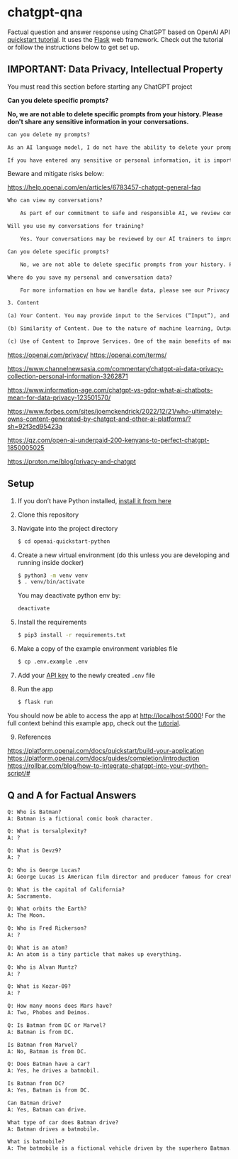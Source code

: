 # chatgpt-qna

Factual question and answer response using ChatGPT based on OpenAI API [quickstart tutorial](https://beta.openai.com/docs/quickstart). It uses the [Flask](https://flask.palletsprojects.com/en/2.0.x/) web framework. Check out the tutorial or follow the instructions below to get set up.

## IMPORTANT: Data Privacy, Intellectual Property

You must read this section before starting any ChatGPT project

**Can you delete specific prompts?**

   **No, we are not able to delete specific prompts from your history. Please don't share any sensitive information in your conversations.**

```txt
can you delete my prompts?

As an AI language model, I do not have the ability to delete your prompts or any other data. I am designed to process and respond to text input, and I do not have any control over the data or prompts that are fed to me.

If you have entered any sensitive or personal information, it is important to be cautious about sharing that information and take appropriate measures to protect your privacy. If you are concerned about the security of your data, you should consider using a secure and trusted communication channel, such as an encrypted messaging app or a private email service.
```

Beware and mitigate risks below:   

https://help.openai.com/en/articles/6783457-chatgpt-general-faq  
```txt
Who can view my conversations?

    As part of our commitment to safe and responsible AI, we review conversations to improve our systems and to ensure the content complies with our policies and safety requirements. 

Will you use my conversations for training?

    Yes. Your conversations may be reviewed by our AI trainers to improve our systems.

Can you delete specific prompts?

    No, we are not able to delete specific prompts from your history. Please don't share any sensitive information in your conversations.

Where do you save my personal and conversation data?

    For more information on how we handle data, please see our Privacy Policy and Terms of Use.
```

```txt
3. Content

(a) Your Content. You may provide input to the Services (“Input”), and receive output generated and returned by the Services based on the Input (“Output”). Input and Output are collectively “Content.” As between the parties and to the extent permitted by applicable law, you own all Input, and subject to your compliance with these Terms, OpenAI hereby assigns to you all its right, title and interest in and to Output. OpenAI may use Content as necessary to provide and maintain the Services, comply with applicable law, and enforce our policies. You are responsible for Content, including for ensuring that it does not violate any applicable law or these Terms.

(b) Similarity of Content. Due to the nature of machine learning, Output may not be unique across users and the Services may generate the same or similar output for OpenAI or a third party. For example, you may provide input to a model such as “What color is the sky?” and receive output such as “The sky is blue.” Other users may also ask similar questions and receive the same response. Responses that are requested by and generated for other users are not considered your Content.

(c) Use of Content to Improve Services. One of the main benefits of machine learning models is that they can be improved over time. To help OpenAI provide and maintain the Services, you agree and instruct that we may use Content to develop and improve the Services. You can read more here about how Content may be used to improve model performance. We understand that in some cases you may not want your Content used to improve Services. You can opt out of having Content used for improvement by contacting support@openai.com with your organization ID. Please note that in some cases this may limit the ability of our Services to better address your specific use case.
```

https://openai.com/privacy/
https://openai.com/terms/    


https://www.channelnewsasia.com/commentary/chatgpt-ai-data-privacy-collection-personal-information-3262871  

https://www.information-age.com/chatgpt-vs-gdpr-what-ai-chatbots-mean-for-data-privacy-123501570/  

https://www.forbes.com/sites/joemckendrick/2022/12/21/who-ultimately-owns-content-generated-by-chatgpt-and-other-ai-platforms/?sh=92f3ed95423a  

https://qz.com/open-ai-underpaid-200-kenyans-to-perfect-chatgpt-1850005025  

https://proton.me/blog/privacy-and-chatgpt  


## Setup

1. If you don’t have Python installed, [install it from here](https://www.python.org/downloads/)

2. Clone this repository

3. Navigate into the project directory

   ```bash
   $ cd openai-quickstart-python
   ```

4. Create a new virtual environment (do this unless you are developing and running inside docker)  

   ```bash
   $ python3 -m venv venv
   $ . venv/bin/activate
   ```

   You may deactivate python env by:  
   ```bash
   deactivate
   ```

5. Install the requirements

   ```bash
   $ pip3 install -r requirements.txt
   ```

6. Make a copy of the example environment variables file

   ```bash
   $ cp .env.example .env
   ```

7. Add your [API key](https://beta.openai.com/account/api-keys) to the newly created `.env` file

8. Run the app

   ```bash
   $ flask run
   ```

You should now be able to access the app at [http://localhost:5000](http://localhost:5000)! For the full context behind this example app, check out the [tutorial](https://beta.openai.com/docs/quickstart).

9. References

https://platform.openai.com/docs/quickstart/build-your-application  
https://platform.openai.com/docs/guides/completion/introduction  
https://rollbar.com/blog/how-to-integrate-chatgpt-into-your-python-script/#  


## Q and A for Factual Answers

```txt
Q: Who is Batman?
A: Batman is a fictional comic book character.

Q: What is torsalplexity?
A: ?

Q: What is Devz9?
A: ?

Q: Who is George Lucas?
A: George Lucas is American film director and producer famous for creating Star Wars.

Q: What is the capital of California?
A: Sacramento.

Q: What orbits the Earth?
A: The Moon.

Q: Who is Fred Rickerson?
A: ?

Q: What is an atom?
A: An atom is a tiny particle that makes up everything.

Q: Who is Alvan Muntz?
A: ?

Q: What is Kozar-09?
A: ?

Q: How many moons does Mars have?
A: Two, Phobos and Deimos.

Q: Is Batman from DC or Marvel?
A: Batman is from DC.

Is Batman from Marvel?
A: No, Batman is from DC.

Q: Does Batman have a car?
A: Yes, he drives a batmobil.

Is Batman from DC?
A: Yes, Batman is from DC.

Can Batman drive?
A: Yes, Batman can drive.

What type of car does Batman drive?
A: Batman drives a batmobile.

What is batmobile?
A: The batmobile is a fictional vehicle driven by the superhero Batman. It is typically depicted as an advanced, armored car with many special features.
```


